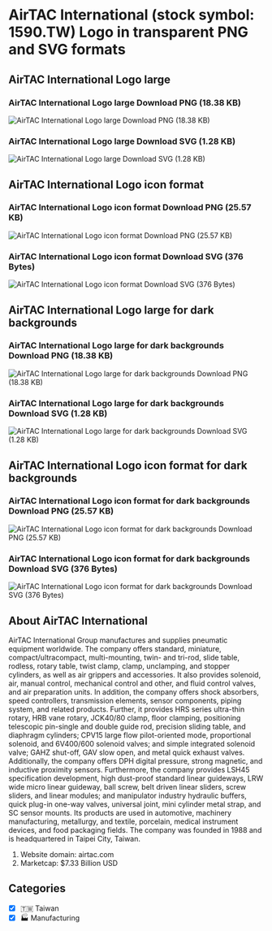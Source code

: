 # AirTAC International (stock symbol: 1590.TW) Logo in transparent PNG and SVG formats

## AirTAC International Logo large

### AirTAC International Logo large Download PNG (18.38 KB)

![AirTAC International Logo large Download PNG (18.38 KB)](/img/orig/1590.TW_BIG-a9c530f6.png)

### AirTAC International Logo large Download SVG (1.28 KB)

![AirTAC International Logo large Download SVG (1.28 KB)](/img/orig/1590.TW_BIG-9753adc5.svg)

## AirTAC International Logo icon format

### AirTAC International Logo icon format Download PNG (25.57 KB)

![AirTAC International Logo icon format Download PNG (25.57 KB)](/img/orig/1590.TW-6d4c4873.png)

### AirTAC International Logo icon format Download SVG (376 Bytes)

![AirTAC International Logo icon format Download SVG (376 Bytes)](/img/orig/1590.TW-423828af.svg)

## AirTAC International Logo large for dark backgrounds

### AirTAC International Logo large for dark backgrounds Download PNG (18.38 KB)

![AirTAC International Logo large for dark backgrounds Download PNG (18.38 KB)](/img/orig/1590.TW_BIG.D-6a6b0a75.png)

### AirTAC International Logo large for dark backgrounds Download SVG (1.28 KB)

![AirTAC International Logo large for dark backgrounds Download SVG (1.28 KB)](/img/orig/1590.TW_BIG.D-12d7799a.svg)

## AirTAC International Logo icon format for dark backgrounds

### AirTAC International Logo icon format for dark backgrounds Download PNG (25.57 KB)

![AirTAC International Logo icon format for dark backgrounds Download PNG (25.57 KB)](/img/orig/1590.TW.D-5399d736.png)

### AirTAC International Logo icon format for dark backgrounds Download SVG (376 Bytes)

![AirTAC International Logo icon format for dark backgrounds Download SVG (376 Bytes)](/img/orig/1590.TW.D-e1efef5b.svg)

## About AirTAC International

AirTAC International Group manufactures and supplies pneumatic equipment worldwide. The company offers standard, miniature, compact/ultracompact, multi-mounting, twin- and tri-rod, slide table, rodless, rotary table, twist clamp, clamp, unclamping, and stopper cylinders, as well as air grippers and accessories. It also provides solenoid, air, manual control, mechanical control and other, and fluid control valves, and air preparation units. In addition, the company offers shock absorbers, speed controllers, transmission elements, sensor components, piping system, and related products. Further, it provides HRS series ultra-thin rotary, HRB vane rotary, JCK40/80 clamp, floor clamping, positioning telescopic pin-single and double guide rod, precision sliding table, and diaphragm cylinders; CPV15 large flow pilot-oriented mode, proportional solenoid, and 6V400/600 solenoid valves; and simple integrated solenoid valve; GAHZ shut-off, GAV slow open, and metal quick exhaust valves. Additionally, the company offers DPH digital pressure, strong magnetic, and inductive proximity sensors. Furthermore, the company provides LSH45 specification development, high dust-proof standard linear guideways, LRW wide micro linear guideway, ball screw, belt driven linear sliders, screw sliders, and linear modules; and manipulator industry hydraulic buffers, quick plug-in one-way valves, universal joint, mini cylinder metal strap, and SC sensor mounts. Its products are used in automotive, machinery manufacturing, metallurgy, and textile, porcelain, medical instrument devices, and food packaging fields. The company was founded in 1988 and is headquartered in Taipei City, Taiwan.

1. Website domain: airtac.com
2. Marketcap: $7.33 Billion USD


## Categories
- [x] 🇹🇼 Taiwan
- [x] 🏭 Manufacturing

